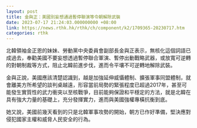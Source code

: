 ```yaml
---
layout: post
title: 金與正：美國別妄想通過暫停聯演等令朝解除武裝
date: 2023-07-17 21:24:03.000000000 +08:00
link: https://news.rthk.hk/rthk/ch/component/k2/1709365-20230717.htm
categories: rthk
---
```


北韓領袖金正恩的妹妹、勞動黨中央委員會副部長金與正表示，無核化這個詞語已成過去，奉勸美國不要妄想透過暫停聯合軍演、暫停出動戰略武器，或放寬可逆轉的對朝制裁等方式，阻止北韓前進步伐，進而令平壤不可逆轉地解除武裝。

金與正說，美國應該清楚認識到，越是加強延伸威懾體制、擴張軍事同盟體制，就會離美方所希望的談判桌越遠，形容當前局勢的緊張程度已超過2017年，甚至可能發生實質性的武力衝突以至核戰爭，目前能夠保證和平穩定的方法，就是北韓在具有強大力量的基礎上，充分發揮實力，進而與美國強權專橫抗衡到底。

她又說，美國前幾天看到的只是北韓軍事攻勢的開始，朝方已作好準備，堅決應對侵犯國家主權和威脅人民安全的行為。
